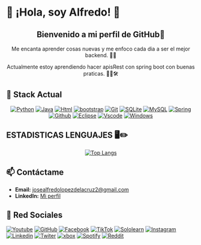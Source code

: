 # 👋 ¡Hola, soy Alfredo! 👻

<div align="center">
  <h2>Bienvenido a mi perfil de GitHub🤖</h2>
  <p>Me encanta aprender cosas nuevas y me enfoco cada dia a ser el mejor backend. 🎨✨</p>
  <p>Actualmente estoy aprendiendo hacer apisRest con spring boot con buenas praticas. 👨‍💻🛠️ </p>
</div>

## 🌟 Stack Actual
<div align="center">
  
[![Python](https://skillicons.dev/icons?i=python&theme=dark&perline=15)](#)
[![Java](https://skillicons.dev/icons?i=java&theme=dark&perline=15)](#)
[![Html](https://skillicons.dev/icons?i=html&theme=dark&perline=15)](#)
[![bootstrap](https://skillicons.dev/icons?i=bootstrap&theme=dark&perline=15)](#)
[![Git](https://skillicons.dev/icons?i=git&theme=dark&perline=15)](#)
[![SQLite](https://skillicons.dev/icons?i=sqlite&theme=dark&perline=15)](#)
[![MySQL](https://skillicons.dev/icons?i=mysql&theme=dark&perline=15)](#)
[![Spring](https://skillicons.dev/icons?i=spring&theme=dark&perline=15)](#)
[![Github](https://skillicons.dev/icons?i=github&theme=dark&perline=15)](#)
[![Eclipse](https://skillicons.dev/icons?i=eclipse&theme=dark&perline=15)](#)
[![Vscode](https://skillicons.dev/icons?i=vscode&theme=dark&perline=15)](#)
[![Windows](https://skillicons.dev/icons?i=windows&theme=dark&perline=15)](#)
</div>

## ESTADISTICAS LENGUAJES 🖥️✏️
<div align="center">

[![Top Langs](https://github-readme-stats.vercel.app/api/top-langs/?username=AlfreGood20&layout=compact&theme=radical)](#)

</div>

## 📫 Contáctame
- **Email:** [josealfredolopezdelacruz2@gmail.com](mailto:josealfredolopezdelacruz2@gmail.com)
- **LinkedIn:** [Mi perfil](https://www.linkedin.com/José-Alfredo-López-De-La-Cruz)

## 🤳 Red Sociales
[![Youtube](https://img.shields.io/youtube/channel/subscribers/UC_4tAABjsiIy2iQ4IQfV_Yw?style=social&logoSize=auto&)](https://www.youtube.com/@alfredopro202)
[![GitHub](https://img.shields.io/badge/GitHub-100000?style=for-the-badge&logo=github&logoColor=white)](https://github.com/AlfreGood20)
[![Facebook](https://img.shields.io/badge/Facebook-1877F2?style=for-the-badge&logo=facebook&logoColor=white)](https://www.facebook.com/josealfredo.lopezdelacruz.58?mibextid=ZbWKwL)
[![TikTok](https://img.shields.io/badge/TikTok-000000?style=for-the-badge&logo=tiktok&logoColor=white)](https://www.tiktok.com/@alfredopro20?_t=8sgZBDNAQ3Z&_r=1)
[![Sololearn](https://img.shields.io/badge/-Sololearn-3a464b?style=for-the-badge&logo=Sololearn&logoColor=white)](https://www.sololearn.com/profile/30577356/?ref=app)
[![Instagram](https://img.shields.io/badge/Instagram-E4405F?style=for-the-badge&logo=instagram&logoColor=white)](https://www.instagram.com/AlfreStack)
[![Linkedin](https://img.shields.io/badge/LinkedIn-0077B5?style=for-the-badge&logo=linkedin&logoColor=white)](https://www.linkedin.com/in/jos%C3%A9-alfredo-l%C3%B3pez-de-la-cruz-640276324)
[![Twiter](https://img.shields.io/badge/Twitter-1DA1F2?style=for-the-badge&logo=twitter&logoColor=white)](https://x.com/josealf31400345)
[![xbox](https://img.shields.io/badge/Xbox-107C10?style=for-the-badge&logo=xbox&logoColor=white)](https://www.xbox.com/play/share/friend/EA7QncZUi4)
[![Spotify](https://img.shields.io/badge/Spotify-1ED760?&style=for-the-badge&logo=spotify&logoColor=white)](https://open.spotify.com/user/21w5ciecvkjk36a3fpeibzaqi)
[![Reddit](https://img.shields.io/badge/Reddit-FF4500?style=for-the-badge&logo=reddit&logoColor=white)](https://www.reddit.com/u/Alfredo416_44/s/kwjpnYHCVI)

>
